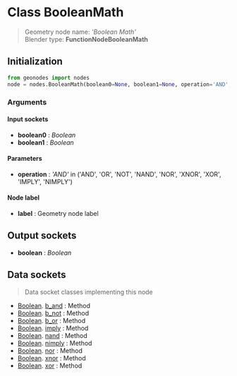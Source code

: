 
# Class BooleanMath

> Geometry node name: _'Boolean Math'_<br>Blender type:  **FunctionNodeBooleanMath**

## Initialization


```python
from geonodes import nodes
node = nodes.BooleanMath(boolean0=None, boolean1=None, operation='AND', label=None)
```


### Arguments


#### Input sockets



- **boolean0** : _Boolean_
- **boolean1** : _Boolean_



#### Parameters



- **operation** : _'AND'_ in ('AND', 'OR', 'NOT', 'NAND', 'NOR', 'XNOR', 'XOR', 'IMPLY', 'NIMPLY')



#### Node label



- **label** : Geometry node label



## Output sockets



- **boolean** : _Boolean_



## Data sockets

> Data socket classes implementing this node


- [Boolean](aaa). [b_and](bbb) : Method
- [Boolean](aaa). [b_not](bbb) : Method
- [Boolean](aaa). [b_or](bbb) : Method
- [Boolean](aaa). [imply](bbb) : Method
- [Boolean](aaa). [nand](bbb) : Method
- [Boolean](aaa). [nimply](bbb) : Method
- [Boolean](aaa). [nor](bbb) : Method
- [Boolean](aaa). [xnor](bbb) : Method
- [Boolean](aaa). [xor](bbb) : Method


